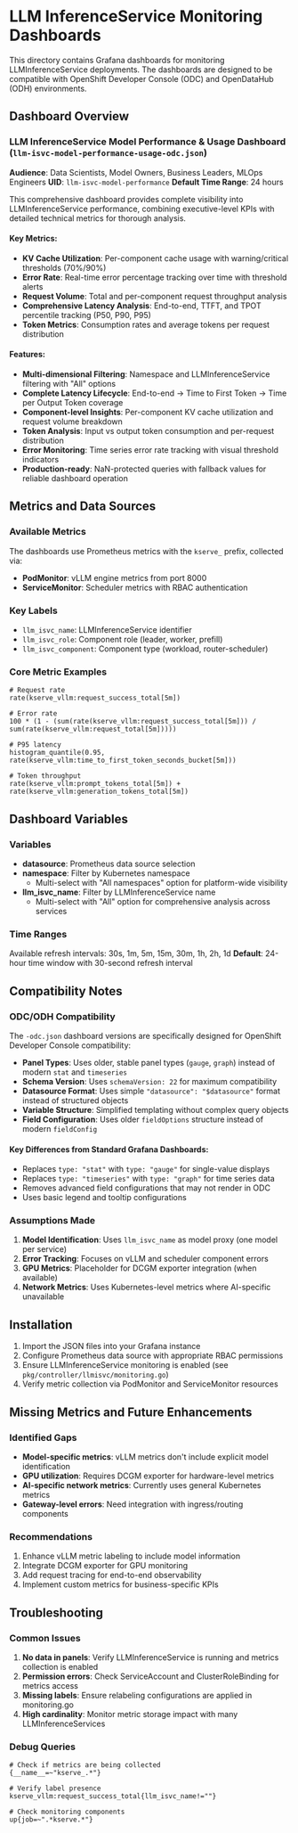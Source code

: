# LLM InferenceService Monitoring Dashboards

This directory contains Grafana dashboards for monitoring LLMInferenceService deployments. The dashboards are designed to be compatible with OpenShift Developer Console (ODC) and OpenDataHub (ODH) environments.

## Dashboard Overview

### LLM InferenceService Model Performance & Usage Dashboard (`llm-isvc-model-performance-usage-odc.json`)
**Audience**: Data Scientists, Model Owners, Business Leaders, MLOps Engineers
**UID**: `llm-isvc-model-performance`
**Default Time Range**: 24 hours

This comprehensive dashboard provides complete visibility into LLMInferenceService performance, combining executive-level KPIs with detailed technical metrics for thorough analysis.

#### Key Metrics:
- **KV Cache Utilization**: Per-component cache usage with warning/critical thresholds (70%/90%)
- **Error Rate**: Real-time error percentage tracking over time with threshold alerts
- **Request Volume**: Total and per-component request throughput analysis
- **Comprehensive Latency Analysis**: End-to-end, TTFT, and TPOT percentile tracking (P50, P90, P95)
- **Token Metrics**: Consumption rates and average tokens per request distribution

#### Features:
- **Multi-dimensional Filtering**: Namespace and LLMInferenceService filtering with "All" options
- **Complete Latency Lifecycle**: End-to-end → Time to First Token → Time per Output Token coverage
- **Component-level Insights**: Per-component KV cache utilization and request volume breakdown
- **Token Analysis**: Input vs output token consumption and per-request distribution
- **Error Monitoring**: Time series error rate tracking with visual threshold indicators
- **Production-ready**: NaN-protected queries with fallback values for reliable dashboard operation

## Metrics and Data Sources

### Available Metrics
The dashboards use Prometheus metrics with the `kserve_` prefix, collected via:
- **PodMonitor**: vLLM engine metrics from port 8000
- **ServiceMonitor**: Scheduler metrics with RBAC authentication

### Key Labels
- `llm_isvc_name`: LLMInferenceService identifier
- `llm_isvc_role`: Component role (leader, worker, prefill)
- `llm_isvc_component`: Component type (workload, router-scheduler)

### Core Metric Examples
```promql
# Request rate
rate(kserve_vllm:request_success_total[5m])

# Error rate
100 * (1 - (sum(rate(kserve_vllm:request_success_total[5m])) / sum(rate(kserve_vllm:request_total[5m]))))

# P95 latency
histogram_quantile(0.95, rate(kserve_vllm:time_to_first_token_seconds_bucket[5m]))

# Token throughput
rate(kserve_vllm:prompt_tokens_total[5m]) + rate(kserve_vllm:generation_tokens_total[5m])
```

## Dashboard Variables

### Variables
- **datasource**: Prometheus data source selection
- **namespace**: Filter by Kubernetes namespace
  - Multi-select with "All namespaces" option for platform-wide visibility
- **llm_isvc_name**: Filter by LLMInferenceService name
  - Multi-select with "All" option for comprehensive analysis across services

### Time Ranges
Available refresh intervals: 30s, 1m, 5m, 15m, 30m, 1h, 2h, 1d
**Default**: 24-hour time window with 30-second refresh interval

## Compatibility Notes

### ODC/ODH Compatibility
The `-odc.json` dashboard versions are specifically designed for OpenShift Developer Console compatibility:

- **Panel Types**: Uses older, stable panel types (`gauge`, `graph`) instead of modern `stat` and `timeseries`
- **Schema Version**: Uses `schemaVersion: 22` for maximum compatibility
- **Datasource Format**: Uses simple `"datasource": "$datasource"` format instead of structured objects
- **Variable Structure**: Simplified templating without complex query objects
- **Field Configuration**: Uses older `fieldOptions` structure instead of modern `fieldConfig`

#### Key Differences from Standard Grafana Dashboards:
- Replaces `type: "stat"` with `type: "gauge"` for single-value displays
- Replaces `type: "timeseries"` with `type: "graph"` for time series data
- Removes advanced field configurations that may not render in ODC
- Uses basic legend and tooltip configurations

### Assumptions Made
1. **Model Identification**: Uses `llm_isvc_name` as model proxy (one model per service)
2. **Error Tracking**: Focuses on vLLM and scheduler component errors
3. **GPU Metrics**: Placeholder for DCGM exporter integration (when available)
4. **Network Metrics**: Uses Kubernetes-level metrics where AI-specific unavailable

## Installation

1. Import the JSON files into your Grafana instance
2. Configure Prometheus data source with appropriate RBAC permissions
3. Ensure LLMInferenceService monitoring is enabled (see `pkg/controller/llmisvc/monitoring.go`)
4. Verify metric collection via PodMonitor and ServiceMonitor resources

## Missing Metrics and Future Enhancements

### Identified Gaps
- **Model-specific metrics**: vLLM metrics don't include explicit model identification
- **GPU utilization**: Requires DCGM exporter for hardware-level metrics
- **AI-specific network metrics**: Currently uses general Kubernetes metrics
- **Gateway-level errors**: Need integration with ingress/routing components

### Recommendations
1. Enhance vLLM metric labeling to include model information
2. Integrate DCGM exporter for GPU monitoring
3. Add request tracing for end-to-end observability
4. Implement custom metrics for business-specific KPIs

## Troubleshooting

### Common Issues
1. **No data in panels**: Verify LLMInferenceService is running and metrics collection is enabled
2. **Permission errors**: Check ServiceAccount and ClusterRoleBinding for metrics access
3. **Missing labels**: Ensure relabeling configurations are applied in monitoring.go
4. **High cardinality**: Monitor metric storage impact with many LLMInferenceServices

### Debug Queries
```promql
# Check if metrics are being collected
{__name__=~"kserve_.*"}

# Verify label presence
kserve_vllm:request_success_total{llm_isvc_name!=""}

# Check monitoring components
up{job=~".*kserve.*"}
```